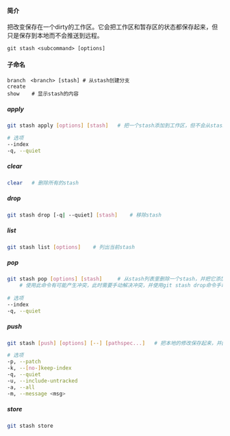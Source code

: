 #### 简介

把改变保存在一个dirty的工作区。它会把工作区和暂存区的状态都保存起来，但只是保存到本地而不会推送到远程。

```
git stash <subcommand> [options]
```



#### 子命名

```
branch　<branch>	[stash]	# 从stash创建分支
create
show	# 显示stash的内容
```

##### apply

```bash
git stash apply [options] [stash]	# 把一个stash添加到工作区，但不会从stash列表里删除对应stash

# 选项
--index
-q, --quiet
```

##### clear

```bash
clear	# 删除所有的stash

```



##### drop

```bash
git stash drop [-q| --quiet] [stash]	# 移除stash

```



##### list

```bash
git stash list [options]	# 列出当前stash

```

##### pop

```bash
git stash pop [options]	[stash]		# 从stash列表里删除一个stash，并把它添加到工作区，如不给出stash则默认使用stash@{0}
	# 使用此命令有可能产生冲突，此时需要手动解决冲突，并使用git stash drop命令手动删除对应的stash
	
# 选项
--index
-q, --quiet
```



##### push

```bash
git stash [push] [options] [--] [pathspec...]	# 把本地的修改保存起来，并回滚到HEAD

# 选项
-p, --patch
-k, --[no-]keep-index
-q, --quiet
-u, --include-untracked
-a, --all
-m, --message <msg>

```

##### store

```bash
git stash store
```

